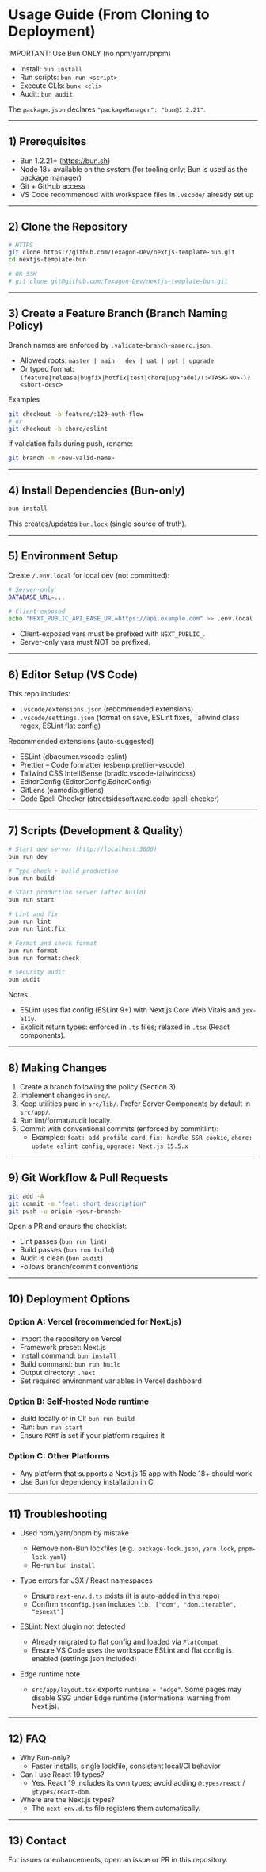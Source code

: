 # Usage Guide (From Cloning to Deployment)

IMPORTANT: Use Bun ONLY (no npm/yarn/pnpm)

- Install: `bun install`
- Run scripts: `bun run <script>`
- Execute CLIs: `bunx <cli>`
- Audit: `bun audit`

The `package.json` declares `"packageManager": "bun@1.2.21"`.

---

## 1) Prerequisites

- Bun 1.2.21+ (https://bun.sh)
- Node 18+ available on the system (for tooling only; Bun is used as the package manager)
- Git + GitHub access
- VS Code recommended with workspace files in `.vscode/` already set up

---

## 2) Clone the Repository

```bash
# HTTPS
git clone https://github.com/Texagon-Dev/nextjs-template-bun.git
cd nextjs-template-bun

# OR SSH
# git clone git@github.com:Texagon-Dev/nextjs-template-bun.git
```

---

## 3) Create a Feature Branch (Branch Naming Policy)

Branch names are enforced by `.validate-branch-namerc.json`.

- Allowed roots: `master | main | dev | uat | ppt | upgrade`
- Or typed format: `(feature|release|bugfix|hotfix|test|chore|upgrade)/(:<TASK-NO>-)?<short-desc>`

Examples

```bash
git checkout -b feature/:123-auth-flow
# or
git checkout -b chore/eslint
```

If validation fails during push, rename:

```bash
git branch -m <new-valid-name>
```

---

## 4) Install Dependencies (Bun-only)

```bash
bun install
```

This creates/updates `bun.lock` (single source of truth).

---

## 5) Environment Setup

Create `/.env.local` for local dev (not committed):

```bash
# Server-only
DATABASE_URL=...

# Client-exposed
echo "NEXT_PUBLIC_API_BASE_URL=https://api.example.com" >> .env.local
```

- Client-exposed vars must be prefixed with `NEXT_PUBLIC_`.
- Server-only vars must NOT be prefixed.

---

## 6) Editor Setup (VS Code)

This repo includes:

- `.vscode/extensions.json` (recommended extensions)
- `.vscode/settings.json` (format on save, ESLint fixes, Tailwind class regex, ESLint flat config)

Recommended extensions (auto-suggested)

- ESLint (dbaeumer.vscode-eslint)
- Prettier – Code formatter (esbenp.prettier-vscode)
- Tailwind CSS IntelliSense (bradlc.vscode-tailwindcss)
- EditorConfig (EditorConfig.EditorConfig)
- GitLens (eamodio.gitlens)
- Code Spell Checker (streetsidesoftware.code-spell-checker)

---

## 7) Scripts (Development & Quality)

```bash
# Start dev server (http://localhost:3000)
bun run dev

# Type-check + build production
bun run build

# Start production server (after build)
bun run start

# Lint and fix
bun run lint
bun run lint:fix

# Format and check format
bun run format
bun run format:check

# Security audit
bun audit
```

Notes

- ESLint uses flat config (ESLint 9+) with Next.js Core Web Vitals and `jsx-a11y`.
- Explicit return types: enforced in `.ts` files; relaxed in `.tsx` (React components).

---

## 8) Making Changes

1. Create a branch following the policy (Section 3).
2. Implement changes in `src/`.
3. Keep utilities pure in `src/lib/`. Prefer Server Components by default in `src/app/`.
4. Run lint/format/audit locally.
5. Commit with conventional commits (enforced by commitlint):
   - Examples: `feat: add profile card`, `fix: handle SSR cookie`, `chore: update eslint config`, `upgrade: Next.js 15.5.x`

---

## 9) Git Workflow & Pull Requests

```bash
git add -A
git commit -m "feat: short description"
git push -u origin <your-branch>
```

Open a PR and ensure the checklist:

- Lint passes (`bun run lint`)
- Build passes (`bun run build`)
- Audit is clean (`bun audit`)
- Follows branch/commit conventions

---

## 10) Deployment Options

### Option A: Vercel (recommended for Next.js)

- Import the repository on Vercel
- Framework preset: Next.js
- Install command: `bun install`
- Build command: `bun run build`
- Output directory: `.next`
- Set required environment variables in Vercel dashboard

### Option B: Self-hosted Node runtime

- Build locally or in CI: `bun run build`
- Run: `bun run start`
- Ensure `PORT` is set if your platform requires it

### Option C: Other Platforms

- Any platform that supports a Next.js 15 app with Node 18+ should work
- Use Bun for dependency installation in CI

---

## 11) Troubleshooting

- Used npm/yarn/pnpm by mistake
  - Remove non-Bun lockfiles (e.g., `package-lock.json`, `yarn.lock`, `pnpm-lock.yaml`)
  - Re-run `bun install`

- Type errors for JSX / React namespaces
  - Ensure `next-env.d.ts` exists (it is auto-added in this repo)
  - Confirm `tsconfig.json` includes `lib: ["dom", "dom.iterable", "esnext"]`

- ESLint: Next plugin not detected
  - Already migrated to flat config and loaded via `FlatCompat`
  - Ensure VS Code uses the workspace ESLint and flat config is enabled (settings.json included)

- Edge runtime note
  - `src/app/layout.tsx` exports `runtime = "edge"`. Some pages may disable SSG under Edge runtime (informational warning from Next.js).

---

## 12) FAQ

- Why Bun-only?
  - Faster installs, single lockfile, consistent local/CI behavior
- Can I use React 19 types?
  - Yes. React 19 includes its own types; avoid adding `@types/react` / `@types/react-dom`.
- Where are the Next.js types?
  - The `next-env.d.ts` file registers them automatically.

---

## 13) Contact

For issues or enhancements, open an issue or PR in this repository.
